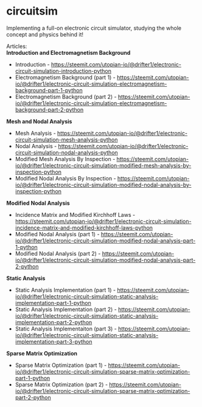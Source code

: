 # circuitsim
Implementing a full-on electronic circuit simulator, studying the whole concept and physics behind it!

Articles:  
**Introduction and Electromagnetism Background**  
- Introduction - https://steemit.com/utopian-io/@drifter1/electronic-circuit-simulation-introduction-python  
- Electromagnetism Background (part 1) - https://steemit.com/utopian-io/@drifter1/electronic-circuit-simulation-electromagnetism-background-part-1-python  
- Electromagnetism Background (part 2) - https://steemit.com/utopian-io/@drifter1/electronic-circuit-simulation-electromagnetism-background-part-2-python

**Mesh and Nodal Analysis**  
- Mesh Analysis - https://steemit.com/utopian-io/@drifter1/electronic-circuit-simulation-mesh-analysis-python  
- Nodal Analysis - https://steemit.com/utopian-io/@drifter1/electronic-circuit-simulation-nodal-analysis-python  
- Modified Mesh Analysis By Inspection - https://steemit.com/utopian-io/@drifter1/electronic-circuit-simulation-modified-mesh-analysis-by-inspection-python  
- Modified Nodal Analysis By Inspection - https://steemit.com/utopian-io/@drifter1/electronic-circuit-simulation-modified-nodal-analysis-by-inspection-python

**Modified Nodal Analysis**  
- Incidence Matrix and Modified Kirchhoff Laws - https://steemit.com/utopian-io/@drifter1/electronic-circuit-simulation-incidence-matrix-and-modified-kirchhoff-laws-python  
- Modified Nodal Analysis (part 1) - https://steemit.com/utopian-io/@drifter1/electronic-circuit-simulation-modified-nodal-analysis-part-1-python  
- Modified Nodal Analysis (part 2) - https://steemit.com/utopian-io/@drifter1/electronic-circuit-simulation-modified-nodal-analysis-part-2-python

**Static Analysis** 
- Static Analysis Implementation (part 1) - https://steemit.com/utopian-io/@drifter1/electronic-circuit-simulation-static-analysis-implementation-part-1-python  
- Static Analysis Implementation (part 2) - https://steemit.com/utopian-io/@drifter1/electronic-circuit-simulation-static-analysis-implementation-part-2-python  
- Static Analysis Implementaiton (part 3) - https://steemit.com/utopian-io/@drifter1/electronic-circuit-simulation-static-analysis-implementation-part-3-python

**Sparse Matrix Optimization**  
- Sparse Matrix Optimization (part 1) - https://steemit.com/utopian-io/@drifter1/electronic-circuit-simulation-sparse-matrix-optimization-part-1-python  
- Sparse Matrix Optimization (part 2) - https://steemit.com/utopian-io/@drifter1/electronic-circuit-simulation-sparse-matrix-optimization-part-2-python
